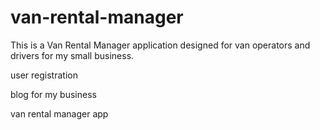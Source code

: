 # van-rental-manager
This is a Van Rental Manager application designed for van operators and drivers for my small business.

user registration

blog for my business

van rental manager app
